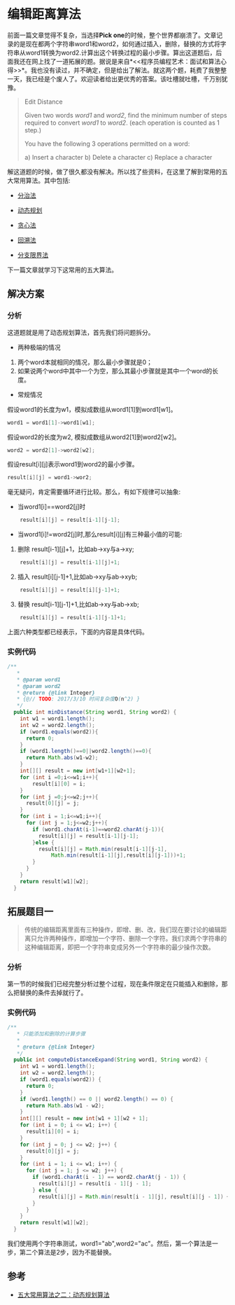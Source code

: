 # 编辑距离算法


前面一篇文章觉得不复杂，当选择**Pick one**的时候，整个世界都崩溃了。文章记录的是现在都两个字符串word1和word2，如何通过插入，删除，替换的方式将字符串从word1转换为word2.计算出这个转换过程的最小步骤。算出这道题后，后面我还在网上找了一道拓展的题。据说是来自*<<程序员编程艺术：面试和算法心得>>*。我也没有读过，并不确定，但是给出了解法。就这两个题，耗费了我整整一天，我已经是个废人了。欢迎读者给出更优秀的答案。该吐槽就吐槽，千万别犹豫。

> Edit Distance
>
> Given two words *word1* and *word2*, find the minimum number of steps required to convert *word1* to *word2*. (each operation is counted as 1 step.)
>
> You have the following 3 operations permitted on a word:
>
> a) Insert a character
> b) Delete a character
> c) Replace a character

<!--more-->

解这道题的时候，做了很久都没有解决。所以找了些资料，在这里了解到常用的五大常用算法。其中包括:

- [分治法](https://zh.wikipedia.org/wiki/%E5%88%86%E6%B2%BB%E6%B3%95)

- [动态规划](https://zh.wikipedia.org/wiki/%E5%8A%A8%E6%80%81%E8%A7%84%E5%88%92)

- [贪心法](https://zh.wikipedia.org/wiki/%E8%B4%AA%E5%BF%83%E6%B3%95)

- [回溯法](https://zh.wikipedia.org/wiki/%E5%9B%9E%E6%BA%AF%E6%B3%95)

- [分支限界法](http://www.cnblogs.com/steven_oyj/archive/2010/05/22/1741378.html)


下一篇文章就学习下这常用的五大算法。



## 解决方案

### 分析

这道题就是用了动态规划算法，首先我们将问题拆分。

- 两种极端的情况

1.  两个word本就相同的情况，那么最小步骤就是0；
2.  如果说两个word中其中一个为空，那么其最小步骤就是其中一个word的长度。

- 常规情况 


假设word1的长度为w1，模拟成数组从word1[1]到word1[w1]。

```java
word1 = word1[1]->word1[w1];
```

假设word2的长度为w2, 模拟成数组从word2[1]到word2[w2]。

```java
word2 = word2[1]->word2[w2];
```

假设result[i][j]表示word1到word2的最小步骤。

```java
result[i][j] = word1->wor2;
```

毫无疑问，肯定需要循环进行比较。那么，有如下规律可以抽象:

- 当word1[i]==word2[j]时

```Java
	result[i][j] = result[i-1][j-1];
```

- 当word1[i]!=word2[j]时,那么result[i][j]有三种最小值的可能:

1. 删除 result[i-1][j]+1，比如ab->xy与a->xy;

```Java
	result[i][j] = result[i-1][j]+1;
```
2. 插入 result[i][j-1]+1,比如ab->xy与ab->xyb;

```java
	result[i][j] = result[i][j-1]+1;
```
3. 替换 result[i-1][j-1]+1,比如ab->xy与ab->xb;

```java
	result[i][j] = result[i-1][j-1]+1;
```
上面六种类型都已经表示，下面的内容是具体代码。
### 实例代码

```java
/**
   *
   * @param word1
   * @param word2
   * @return {@link Integer} 
   * {@// TODO: 2017/3/10 时间复杂度O(n^2) }
   */
  public int minDistance(String word1, String word2) {
    int w1 = word1.length();
    int w2 = word2.length();
    if (word1.equals(word2)){
      return 0;
    }
    if (word1.length()==0||word2.length()==0){
      return Math.abs(w1-w2);
    }
    int[][] result = new int[w1+1][w2+1];
    for (int i =0;i<=w1;i++){
        result[i][0] = i;
    }
    for (int j =0;j<=w2;j++){
      result[0][j] = j;
    }
    for (int i = 1;i<=w1;i++){
      for (int j = 1;j<=w2;j++){
        if (word1.charAt(i-1)==word2.charAt(j-1)){
          result[i][j] = result[i-1][j-1];
        }else {
          result[i][j] = Math.min(result[i-1][j-1],
              Math.min(result[i-1][j],result[i][j-1]))+1;
        }
      }
    }
    return result[w1][w2];
  }
```





## 拓展题目一

> 传统的编辑距离里面有三种操作，即增、删、改，我们现在要讨论的编辑距离只允许两种操作，即增加一个字符、删除一个字符。我们求两个字符串的这种编辑距离，即把一个字符串变成另外一个字符串的最少操作次数。

### 分析
第一节的时候我们已经完整分析过整个过程，现在条件限定在只能插入和删除，那么把替换的条件去掉就行了。


### 实例代码

```java
/**
   * 只能添加和删除的计算步骤
   *
   * @return {@link Integer}
   */
  public int computeDistanceExpand(String word1, String word2) {
    int w1 = word1.length();
    int w2 = word2.length();
    if (word1.equals(word2)) {
      return 0;
    }
    if (word1.length() == 0 || word2.length() == 0) {
      return Math.abs(w1 - w2);
    }
    int[][] result = new int[w1 + 1][w2 + 1];
    for (int i = 0; i <= w1; i++) {
      result[i][0] = i;
    }
    for (int j = 0; j <= w2; j++) {
      result[0][j] = j;
    }
    for (int i = 1; i <= w1; i++) {
      for (int j = 1; j <= w2; j++) {
        if (word1.charAt(i - 1) == word2.charAt(j - 1)) {
          result[i][j] = result[i - 1][j - 1];
        } else {
          result[i][j] = Math.min(result[i - 1][j], result[i][j - 1]) + 1;
        }
      }
    }
    return result[w1][w2];
  }
```

我们使用两个字符串测试，word1="ab",word2="ac"。然后，第一个算法是一步，第二个算法是2步，因为不能替换。

## 参考

- [五大常用算法之二：动态规划算法](http://www.cnblogs.com/steven_oyj/archive/2010/05/22/1741374.html)

  ​

